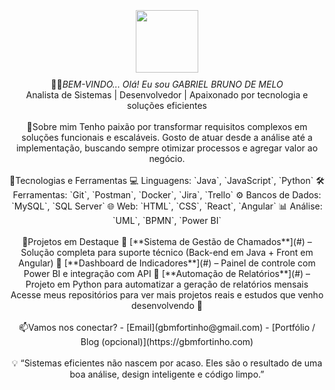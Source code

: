 <!--
**gbmfortinho/gbmfortinho** is a ✨ _special_ ✨ repository because its `README.md` (this file) appears on your GitHub profile.

Here are some ideas to get you started:

- 🔭 I’m currently working on ...
- 🌱 I’m currently learning ...
- 👯 I’m looking to collaborate on ...
- 🤔 I’m looking for help with ...
- 💬 Ask me about ...
- 📫 How to reach me: ...
- 😄 Pronouns: ...
- ⚡ Fun fact: ...
-->
<div align="center"> 
<br/>
<img  style="margin: 10px" src="https://icongr.am/devicon/github-original-wordmark.svg?size=148&color=ffffff" width="100" height="100"/>
<br/>
</div>
<div align="center">👨‍💻<i>BEM-VINDO... Olá! Eu sou GABRIEL BRUNO DE MELO  </i><br/>
Analista de Sistemas | Desenvolvedor | Apaixonado por tecnologia e soluções eficientes
</div>
<br/>
<div align="center"> 
🎯Sobre mim
Tenho paixão por transformar requisitos complexos em soluções funcionais e escaláveis. Gosto de atuar desde a análise até a implementação, buscando sempre otimizar processos e agregar valor ao negócio.
<br/></div>
<br/>
<div align="center"> 
🧰Tecnologias e Ferramentas
💻 Linguagens: `Java`, `JavaScript`, `Python`
🛠️ Ferramentas: `Git`, `Postman`, `Docker`, `Jira`, `Trello`
⚙️ Bancos de Dados: `MySQL`, `SQL Server`
🌐 Web: `HTML`, `CSS`, `React`, `Angular`
📊 Análise: `UML`, `BPMN`, `Power BI`
</div>
<br/>
<div align="center"> 
📂Projetos em Destaque
  🔹 [**Sistema de Gestão de Chamados**](#) – Solução completa para suporte técnico (Back-end em Java + Front em Angular)
  🔹 [**Dashboard de Indicadores**](#) – Painel de controle com Power BI e integração com API
  🔹 [**Automação de Relatórios**](#) – Projeto em Python para automatizar a geração de relatórios mensais
   Acesse meus repositórios para ver mais projetos reais e estudos que venho desenvolvendo 🚀
<br/>
</div>
<br/>
<div align="center"> 
📫Vamos nos conectar?
- [Email](gbmfortinho@gmail.com)  
- [Portfólio / Blog (opcional)](https://gbmfortinho.com)
</div>
<br/>
<div align="center">
💡 “Sistemas eficientes não nascem por acaso. Eles são o resultado de uma boa análise, design inteligente e código limpo.”
</div>
